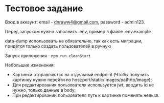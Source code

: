 # Тестовое задание

Вход в аккаунт: email - dnraww4@gmail.com, password - admin123.

Перед запуском нужно заполнить .env, пример в файле .env.example

data-dump использовать не обязательно, так как есть миграции, придётся только создать пользователей в ручную

Запуск приложения - `npm run cleanStart`

Небольшие изменения:

- Картинки отправляются на отдельный endpoint (Чтобы получить картинку нужно перейти по host:port/static/images/path/to/image);
- Для редактирования пользователя используется jwt, вводить id не нужно, только данные в body;
- При редактировании пользователя путь к картинке поменять нельзя.

